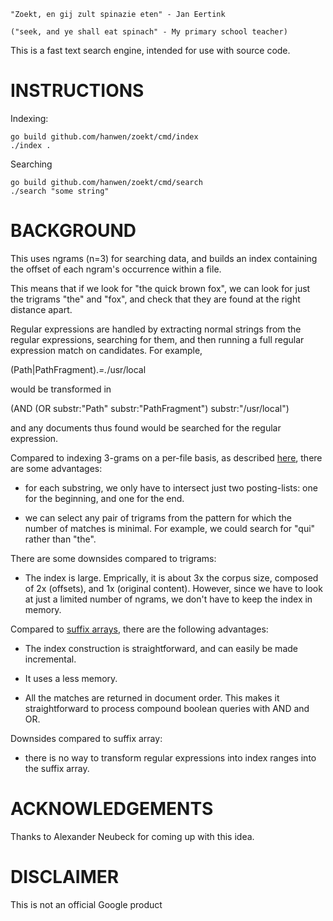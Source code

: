 
    "Zoekt, en gij zult spinazie eten" - Jan Eertink

    ("seek, and ye shall eat spinach" - My primary school teacher)

This is a fast text search engine, intended for use with source code.

INSTRUCTIONS
============

Indexing:

    go build github.com/hanwen/zoekt/cmd/index
    ./index .

Searching

    go build github.com/hanwen/zoekt/cmd/search
    ./search "some string"


BACKGROUND
==========

This uses ngrams (n=3) for searching data, and builds an index
containing the offset of each ngram's occurrence within a file.

This means that if we look for "the quick brown fox", we can look for just the
trigrams "the" and "fox", and check that they are found at the right distance
apart.

Regular expressions are handled by extracting normal strings from the
regular expressions, searching for them, and then running a full regular
expression match on candidates. For example,

  (Path|PathFragment).*=.*/usr/local

would be transformed in

  (AND (OR substr:"Path" substr:"PathFragment") substr:"/usr/local")

and any documents thus found would be searched for the regular
expression.

Compared to indexing 3-grams on a per-file basis, as described
[here](https://swtch.com/~rsc/regexp/regexp4.html), there are some advantages:

* for each substring, we only have to intersect just two
  posting-lists: one for the beginning, and one for the end.

* we can select any pair of trigrams from the pattern for which the
  number of matches is minimal. For example, we could search for "qui"
  rather than "the".

There are some downsides compared to trigrams:

* The index is large. Emprically, it is about 3x the corpus size, composed of 2x
  (offsets), and 1x (original content). However, since we have to look at just a
  limited number of ngrams, we don't have to keep the index in memory.

Compared to [suffix
arrays](https://blog.nelhage.com/2015/02/regular-expression-search-with-suffix-arrays/),
there are the following advantages:

* The index construction is straightforward, and can easily be made
  incremental.

* It uses a less memory.

* All the matches are returned in document order. This makes it
  straightforward to process compound boolean queries with AND and OR.

Downsides compared to suffix array:

* there is no way to transform regular expressions into index ranges into
  the suffix array.



ACKNOWLEDGEMENTS
================

Thanks to Alexander Neubeck for coming up with this idea.


DISCLAIMER
==========

This is not an official Google product
